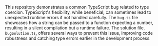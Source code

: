 This repository demonstrates a common TypeScript bug related to type coercion. TypeScript's flexibility, while beneficial, can sometimes lead to unexpected runtime errors if not handled carefully.  The `bug.ts` file showcases how a string can be passed to a function expecting a number, resulting in a silent compilation but a runtime failure. The solution file, `bugSolution.ts`, offers several ways to prevent this issue, improving code robustness and catching type errors earlier in the development process.